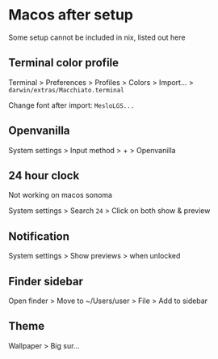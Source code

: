 # Macos after setup

Some setup cannot be included in nix, listed out here

## Terminal color profile

Terminal > Preferences > Profiles > Colors > Import... > `darwin/extras/Macchiato.terminal`

Change font after import: `MesloLGS...`

## Openvanilla

System settings > Input method > + > Openvanilla

## 24 hour clock

Not working on macos sonoma

System settings > Search `24` > Click on both show & preview

## Notification

System settings > Show previews > when unlocked

## Finder sidebar

Open finder > Move to ~/Users/user > File > Add to sidebar

## Theme

Wallpaper > Big sur...